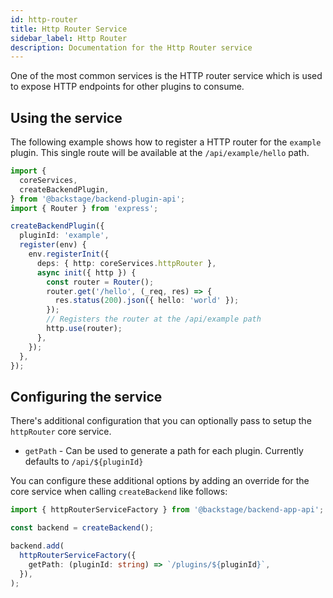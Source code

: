 ```yaml
---
id: http-router
title: Http Router Service
sidebar_label: Http Router
description: Documentation for the Http Router service
---
```


One of the most common services is the HTTP router service which is used to expose HTTP endpoints for other plugins to consume.

## Using the service

The following example shows how to register a HTTP router for the `example` plugin.
This single route will be available at the `/api/example/hello` path.

```ts
import {
  coreServices,
  createBackendPlugin,
} from '@backstage/backend-plugin-api';
import { Router } from 'express';

createBackendPlugin({
  pluginId: 'example',
  register(env) {
    env.registerInit({
      deps: { http: coreServices.httpRouter },
      async init({ http }) {
        const router = Router();
        router.get('/hello', (_req, res) => {
          res.status(200).json({ hello: 'world' });
        });
        // Registers the router at the /api/example path
        http.use(router);
      },
    });
  },
});
```

## Configuring the service

There's additional configuration that you can optionally pass to setup the `httpRouter` core service.

- `getPath` - Can be used to generate a path for each plugin. Currently defaults to `/api/${pluginId}`

You can configure these additional options by adding an override for the core service when calling `createBackend` like follows:

```ts
import { httpRouterServiceFactory } from '@backstage/backend-app-api';

const backend = createBackend();

backend.add(
  httpRouterServiceFactory({
    getPath: (pluginId: string) => `/plugins/${pluginId}`,
  }),
);
```
